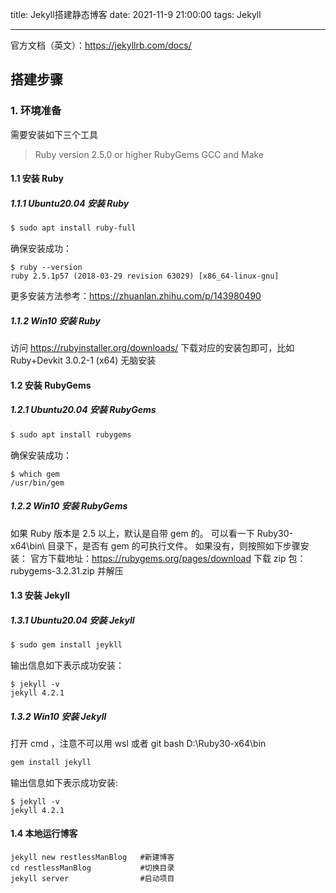 title: Jekyll搭建静态博客
date: 2021-11-9 21:00:00
tags: Jekyll

---


官方文档（英文）：https://jekyllrb.com/docs/

## 搭建步骤
### 1. 环境准备
需要安装如下三个工具
> Ruby version 2.5.0 or higher
> RubyGems
> GCC and Make

#### 1.1 安装 Ruby
##### 1.1.1 Ubuntu20.04 安装 Ruby
```bash
$ sudo apt install ruby-full
```
确保安装成功：
```
$ ruby --version
ruby 2.5.1p57 (2018-03-29 revision 63029) [x86_64-linux-gnu]
```
更多安装方法参考：https://zhuanlan.zhihu.com/p/143980490

##### 1.1.2 Win10 安装 Ruby
访问 https://rubyinstaller.org/downloads/
下载对应的安装包即可，比如 Ruby+Devkit 3.0.2-1 (x64) 
无脑安装

#### 1.2 安装 RubyGems
##### 1.2.1 Ubuntu20.04 安装 RubyGems
```bash
$ sudo apt install rubygems
```
确保安装成功：
```
$ which gem 
/usr/bin/gem
```

##### 1.2.2 Win10 安装 RubyGems
如果 Ruby 版本是 2.5 以上，默认是自带 gem 的。
可以看一下 Ruby30-x64\bin\ 目录下，是否有 gem 的可执行文件。
如果没有，则按照如下步骤安装：
官方下载地址：https://rubygems.org/pages/download
下载 zip 包：rubygems-3.2.31.zip 并解压

#### 1.3 安装 Jekyll
##### 1.3.1 Ubuntu20.04 安装 Jekyll
```bash
$ sudo gem install jeykll
```
输出信息如下表示成功安装：
```
$ jekyll -v
jekyll 4.2.1
```

##### 1.3.2 Win10 安装 Jekyll
打开 cmd ，注意不可以用 wsl 或者 git bash
D:\Ruby30-x64\bin
```cmd
gem install jekyll
```
输出信息如下表示成功安装:
```
$ jekyll -v
jekyll 4.2.1
```

#### 1.4 本地运行博客
```
jekyll new restlessManBlog   #新建博客 
cd restlessManBlog           #切换目录 
jekyll server                #启动项目
```